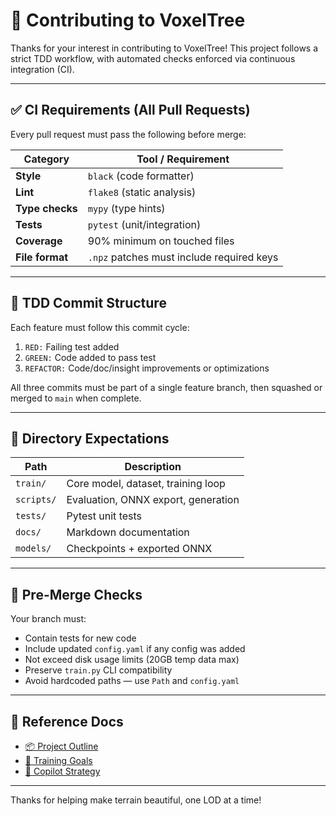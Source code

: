 # 🤝 Contributing to VoxelTree

Thanks for your interest in contributing to VoxelTree! This project follows a strict TDD workflow, with automated checks enforced via continuous integration (CI).

---

## ✅ CI Requirements (All Pull Requests)

Every pull request must pass the following before merge:

| Category         | Tool / Requirement                        |
|------------------|--------------------------------------------|
| **Style**        | `black` (code formatter)                  |
| **Lint**         | `flake8` (static analysis)                |
| **Type checks**  | `mypy` (type hints)                       |
| **Tests**        | `pytest` (unit/integration)               |
| **Coverage**     | 90% minimum on touched files              |
| **File format**  | `.npz` patches must include required keys |

---

## 🧪 TDD Commit Structure

Each feature must follow this commit cycle:

1. `RED:` Failing test added
2. `GREEN:` Code added to pass test
3. `REFACTOR:` Code/doc/insight improvements or optimizations

All three commits must be part of a single feature branch, then squashed or merged to `main` when complete.

---

## 📁 Directory Expectations

| Path                  | Description                              |
|-----------------------|------------------------------------------|
| `train/`              | Core model, dataset, training loop       |
| `scripts/`            | Evaluation, ONNX export, generation      |
| `tests/`              | Pytest unit tests                        |
| `docs/`               | Markdown documentation                   |
| `models/`             | Checkpoints + exported ONNX              |

---

## 🚨 Pre-Merge Checks

Your branch must:

- Contain tests for new code
- Include updated `config.yaml` if any config was added
- Not exceed disk usage limits (20GB temp data max)
- Preserve `train.py` CLI compatibility
- Avoid hardcoded paths — use `Path` and `config.yaml`

---

## 📘 Reference Docs

- [📦 Project Outline](docs/PROJECT-OUTLINE.md)
- [🧠 Training Goals](docs/TRAINING-OVERVIEW.md)
- [🤖 Copilot Strategy](.github/copilot-instructions.md)

---

Thanks for helping make terrain beautiful, one LOD at a time!